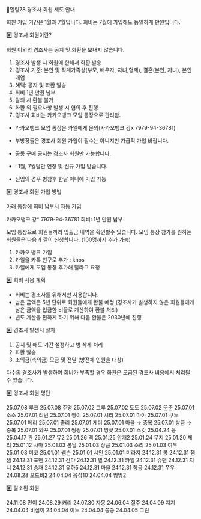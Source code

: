🌈힐링78 경조사 회원 제도 안내 

회원 가입 기간은 1월과 7월입니다.
회비는 7월에 가입해도 동일하게 만원입니다.

#️⃣ 경조사 회원이란? 

회원 이외의 경조사는 공지 및 화환을 보내지 않습니다. 

 1. 경조사 발생 시 회원에 한해서 화환 발송
 2. 경조사 기준: 본인 및 직계가족상(부모, 배우자, 자녀,형제), 결혼(본인, 자녀), 본인 개업
 3. 혜택: 공지 및 화환 발송
 4. 회비 1년 만원 납부 
 5. 탈퇴 시 환불 불가
 6. 화환 외 필요사항 발생 시 협의 후 진행
 7. 경조사 회비는 카카오뱅크 모임 통장으로 관리함.
  - 카카오뱅크 모임 통장은 카일에게 문의(카카오뱅크 강x 7979-94-36781)

  - 부방장들은 경조사 회원 가입이 필수는 아니지만 가급적 가입 바랍니다.
  - 공동 구매 공지는 경조사 회원만 가능합니다.
  - ℹ️ 1월, 7월달만 연장 및 신규 가입 받습니다.
  - 신입의 경우 벙참후 한달 이내에 가입 가능 

#️⃣ 경조사 회원 가입 방법

아래 통장에 회비 납부시 자동 가입

카카오뱅크 강* 7979-94-36781 
회비: 1년 만원 납부 

모임 통장으로 회원들끼리 입출금 내역을 확인할수 있습니다.
모임 통장 참가를 원하는 회원들은 다음과 같이 신청합니다.
(100명까지 추가 가능) 

1) 카카오 뱅크 가입
2) 카일을 카톡 친구로 추가 : khos
3) 카일에게 모임 통장 추가해 달라고 요청 

#️⃣ 회비 사용 계획 

- 회비는 경조사를 위해서만 사용합니다.
- 남은 금액은 5년 단위로 회원들에게 환불 예정
(경조사가 발생하지 않은 회원들에게 남은 금액을 입금한 비율로 계산하여 환불 처리)
- 년도 계산을 편하게 하기 위해 다음 환불은 2030년에 진행 

#️⃣ 경조사 발생시 절차 

1. 공지 및 애도 기간 설정하고 벙 삭제 처리
2. 화환 발송
3. 조의금(축의금) 모금 및 전달 (방전체 인원을 대상) 

다수의 경조사가 발생하여 회비가 부족할 경우 화환은 모금된 경조사 비용에서 처리될 수 있습니다. 

#️⃣ 경조사 회원 명단 

25.07.08 루크
25.07.08 주명
25.07.02 그루
25.07.02 도도
25.07.02 뚠뚠
25.07.01 소소
25.07.01 리번
25.07.01 깽이
25.07.01 시리
25.07.01 마야
25.07.01 쿠노
25.07.01 페리
25.07.01 졸리
25.07.01 게더
25.07.01 마을 → 중복
25.07.01 상큼 → 중복
25.07.01 와꾸
25.07.01 쩡쩡
25.07.01 방긋
25.07.01 스캇 
25.04.24 융
25.04.17 콴
25.01.27 뮤2
25.01.26 맥
25.01.25 안개2
25.01.24 무지
25.01.20 체리
25.01.12 사마
25.01.03 봄날
25.01.03 상큼
25.01.03 소리
25.01.03 여우
25.01.03 미코
25.01.01 쌤슨
25.01.01 샤인
25.01.01 미라지
24.12.31 콩
24.12.31 잼잼
24.12.31 포맨
24.12.31 간다
24.12.31 별
24.12.31 카일
24.12.31 슈맨
24.12.31 지니
24.12.31 승재
24.12.31 유하5
24.12.31 마을
24.12.31 창공
24.12.31 쭈우
24.08.28 오드비2
24.04.04 응삼10
24.04.04 땅땅2 

#️⃣ 말소된 회원

24.11.08 민이
24.08.29 커리
24.07.30 자몽
24.06.04 질주
24.04.09 지지
24.04.04 비실이
24.04.04 이노
24.04.04 쏭쏭
24.04.05 그린
